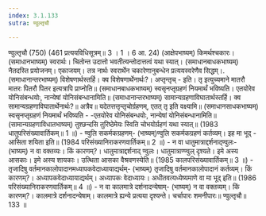 ```yaml
---
index: 3.1.133
sutra: ण्वुल्तृचौ

---
```

ण्वुल्तृचौ (750) (461 प्रत्ययविधिसूत्रम्॥ 3 । 1 । 6 आ. 24) (आक्षेपभाष्यम्) किमर्थश्चकारः। (समाधानभाष्यम्) स्वरार्थः। चितोन्त उदात्तो भवतीत्यन्तोदात्तत्वं यथा स्यात्। (समाधानबाधकभाष्यम्) नैतदस्ति प्रयोजनम्। एकाजयम्। तत्र नार्थः स्वरार्थेन चकारेणानुबन्धेन प्रत्ययस्वरेणैव सिद्धम्।. (समाधानान्तरभाष्यम्) विशेषणार्थस्तर्हि। क्व विशेषणार्थेनार्थः?। अप्तृन्तृच्  -  इति। तृ इत्युच्यमाने मातरौ मातरः पितरौ पितर इत्यत्रापि प्राप्नोति॥ (समाधानबाधकभाष्यम्) स्वसृनप्तृग्रहणं नियमार्थं भविष्यति। एतयोरेव योनिसंबन्धयोः, नान्येषां योनिसंबन्धानामिति॥ (समाधानान्तरभाष्यम्) सामान्यग्रहणाविघातार्थस्तर्हि। क्व सामान्यग्रहणाविघातार्थेनार्थः?॥ अत्रैव॥ यदेतत्तत्तृन्तृचोर्ग्रहणम्, एतत् तृ इति वक्ष्यामि॥ (समाधानसाधकभाष्यम्) स्वसृनप्तृग्रहणं नियमार्थं भविष्यति  -  -एतयोरेव योनिसंबन्धयोः, नान्येषां योनिसंबन्धानामिति॥ (सामान्यग्रहणाविधातभाष्यम्) तुश्छन्दसि तुरिष्ठेमेयः स्विति चोभयोर्ग्रहणं यथा स्यात्॥ (1983 धातुपरिसंख्यावार्तिकम्॥ 1 ॥) - ण्वुलि सकर्मकग्रहणम्- (भाष्यम्)ण्वुलि सकर्मकग्रहणं कर्तव्यम्। इह मा भूद्  -  आसिता शयिता इति॥ (1984 परिसंख्यानिराकरणवार्तिकम्॥ 2 ॥) - न वा धातुमात्राद्दर्शनाद्ण्वुलः- (भाष्यम्) न वा वक्तव्यः। किं कारणम्?। धातुमात्राद्दर्शनाद् ण्वुलः। धातुमात्राण्ण्वुल् दृश्यते। इमे अस्य आसकाः। इमे अस्य शायकाः। उत्थिता आसका वैश्रवणस्येति॥ (1985 कालपरिसंख्यावार्तिकम्॥ 3 ॥) - तृजादिषु वर्तमानकालोपादानमध्यापकवेदाध्यायाद्यर्थम्- (भाष्यम्) तृजादिषु वर्तमानकालोपादानं कर्तव्यम्। किं कारणम्?। अध्यापकवेदाध्यायाद्यर्थम्। अध्यापकः वेदाध्यायः। अधीतवत्यध्येष्यमाणे वा मा भूद् इति॥ (1986 परिसंख्यानिराकरणवार्तिकम्॥ 4 ॥) - न वा कालमात्रे दर्शनादन्येषाम्- (भाष्यम्) न वा वक्तव्यम्। किं कारणम्?। कालमात्रे दर्शनादन्येषाम्। कालमात्रे ह्यन्ये प्रत्यया दृश्यन्ते। चर्चापारः शमनीपारः॥ ण्वुल्तृचौ॥ 133 ॥